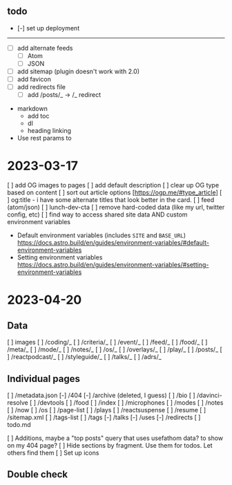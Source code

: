 ## todo

- [-] set up deployment

---

- [ ] add alternate feeds
  - [ ] Atom
  - [ ] JSON
- [ ] add sitemap (plugin doesn't work with 2.0)
- [ ] add favicon
- [ ] add redirects file
  - [ ] add /posts/_ -> /_ redirect
- markdown
  - add toc
  - dl
  - heading linking
- Use rest params to

# 2023-03-17

[ ] add OG images to pages
[ ] add default description
[ ] clear up OG type based on content
[ ] sort out article options [https://ogp.me/#type_article]
[ ] og:title - i have some alternate titles that look better in the card.
[ ] feed (atom/json)
[ ] lunch-dev-cta
[ ] remove hard-coded data (like my url, twitter config, etc)
[ ] find way to access shared site data AND custom environment variables

- Default environment variables (includes `SITE` and `BASE_URL`) https://docs.astro.build/en/guides/environment-variables/#default-environment-variables
- Setting environment variables https://docs.astro.build/en/guides/environment-variables/#setting-environment-variables

# 2023-04-20

## Data

[ ] images
[ ] /coding/_
[ ] /criteria/_
[ ] /event/_
[ ] /feed/_
[ ] /food/_
[ ] /meta/_
[ ] /mode/_
[ ] /notes/_
[ ] /os/_
[ ] /overlays/_
[ ] /play/_
[ ] /posts/_
[ ] /reactpodcast/_
[ ] /styleguide/_
[ ] /talks/_
[ ] /adrs/_

## Individual pages

[ ] /metadata.json
[-] /404
[-] /archive (deleted, I guess)
[ ] /bio
[ ] /davinci-resolve
[ ] /devtools
[ ] /food
[ ] /index
[ ] /microphones
[ ] /modes
[ ] /notes
[ ] /now
[ ] /os
[ ] /page-list
[ ] /plays
[ ] /reactsuspense
[ ] /resume
[ ] /sitemap.xml
[ ] /tags-list
[ ] /tags
[-] /talks
[-] /uses
[-] /redirects
[ ] todo.md

[ ] Additions, maybe a "top posts" query that uses usefathom data? to show on my 404 page?
[ ] Hide sections by fragment. Use them for todos. Let others find them
[ ] Set up icons

## Double check

